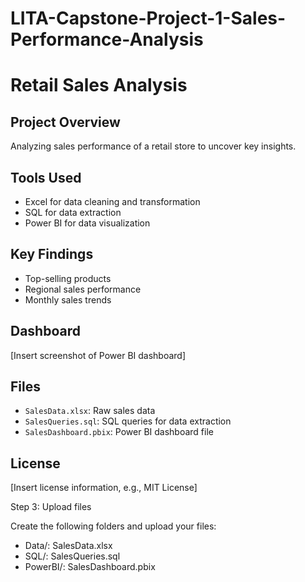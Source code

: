 # LITA-Capstone-Project-1-Sales-Performance-Analysis

# Retail Sales Analysis

## Project Overview

Analyzing sales performance of a retail store to uncover key insights.

## Tools Used

* Excel for data cleaning and transformation
* SQL for data extraction
* Power BI for data visualization

## Key Findings

* Top-selling products
* Regional sales performance
* Monthly sales trends

## Dashboard

[Insert screenshot of Power BI dashboard]

## Files

* `SalesData.xlsx`: Raw sales data
* `SalesQueries.sql`: SQL queries for data extraction
* `SalesDashboard.pbix`: Power BI dashboard file

## License

[Insert license information, e.g., MIT License]


Step 3: Upload files

Create the following folders and upload your files:

- Data/: SalesData.xlsx
- SQL/: SalesQueries.sql
- PowerBI/: SalesDashboard.pbix
